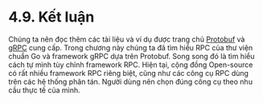 
# 4.9. Kết luận

Chúng ta nên đọc thêm các tài liệu và ví dụ được trang chủ [Protobuf](https://developers.google.com/protocol-buffers/) và [gRPC](https://grpc.io/) cung cấp. Trong chương này chúng ta đã tìm hiểu RPC của thư viện chuẩn Go và framework gRPC dựa trên Protobuf. Song song đó là tìm hiểu cách tự mình tùy chỉnh framework RPC. Hiện tại, cộng đồng Open-source có rất nhiều framework RPC riêng biệt, cũng như các công cụ RPC dùng trên các hệ thống phân tán. Người dùng nên chọn đúng công cụ theo nhu cầu thực tế của mình.
